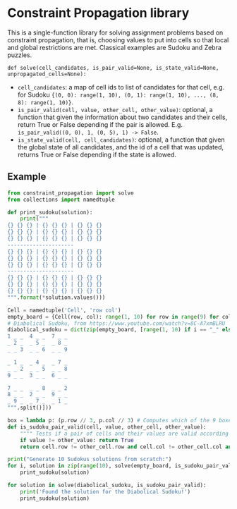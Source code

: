 # Constraint Propagation library

This is a single-function library for solving assignment problems based on constraint propagation, that is, choosing values to put into cells so that local and global restrictions are met. Classical examples are Sudoku and Zebra puzzles.

```
def solve(cell_candidates, is_pair_valid=None, is_state_valid=None, unpropagated_cells=None):
```

- `cell_candidates`: a map of cell ids to list of candidates for that cell, e.g. for Sudoku `{(0, 0): range(1, 10), (0, 1): range(1, 10), ..., (8, 8): range(1, 10)}`.
- `is_pair_valid(cell, value, other_cell, other_value)`: optional, a function that given the information about two candidates and their cells, return True or False depending if the pair is allowed. E.g. `is_pair_valid((0, 0), 1, (0, 5), 1) -> False`.
- `is_state_valid(cell, cell_candidates)`: optional, a function that given the global state of all candidates, and the id of a cell that was updated, returns True or False depending if the state is allowed.

## Example

```py
from constraint_propagation import solve
from collections import namedtuple

def print_sudoku(solution):
    print("""
{} {} {} | {} {} {} | {} {} {}
{} {} {} | {} {} {} | {} {} {}
{} {} {} | {} {} {} | {} {} {}
---------------------
{} {} {} | {} {} {} | {} {} {}
{} {} {} | {} {} {} | {} {} {}
{} {} {} | {} {} {} | {} {} {}
---------------------
{} {} {} | {} {} {} | {} {} {}
{} {} {} | {} {} {} | {} {} {}
{} {} {} | {} {} {} | {} {} {}
""".format(*solution.values()))

Cell = namedtuple('Cell', 'row col')
empty_board = {Cell(row, col): range(1, 10) for row in range(9) for col in range(9)}
# Diabolical Sudoku, from https://www.youtube.com/watch?v=8C-A7xmBLRU
diabolical_sudoku = dict(zip(empty_board, [range(1, 10) if i == "_" else [int(i)] for i in """
1 _ _  4 _ _  7 _ _
_ 2 _  _ 5 _  _ 8 _
_ _ 3  _ _ 6  _ _ 9

_ 1 _  _ 4 _  _ 7 _
_ _ 2  _ _ 5  _ _ 8
9 _ _  3 _ _  6 _ _

7 _ _  _ _ 8  _ _ 2
8 _ _  2 _ _  9 _ _
_ 9 _  _ 7 _  _ 1 _
""".split()]))

box = lambda p: (p.row // 3, p.col // 3) # Computes which of the 9 boxes a point belongs to.
def is_sudoku_pair_valid(cell, value, other_cell, other_value):
    """" Tests if a pair of cells and their values are valid according to Sudoku rules. """
    if value != other_value: return True
    return cell.row != other_cell.row and cell.col != other_cell.col and box(cell) != box(other_cell)

print("Generate 10 Sudokus solutions from scratch:")
for i, solution in zip(range(10), solve(empty_board, is_sudoku_pair_valid)):
    print_sudoku(solution)

for solution in solve(diabolical_sudoku, is_sudoku_pair_valid):
    print('Found the solution for the Diabolical Sudoku!')
    print_sudoku(solution)
```